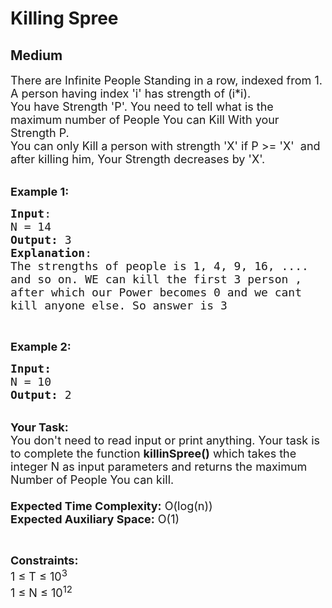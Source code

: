 # Killing Spree
## Medium 
<div class="problem-statement" style="user-select: auto;">
                <p style="user-select: auto;"></p><p style="user-select: auto;"><span style="font-size: 18px; user-select: auto;">There are Infinite People Standing in a row, indexed from 1.<br style="user-select: auto;">
A person having index 'i' has&nbsp;strength of (i*i).<br style="user-select: auto;">
You have Strength 'P'. You need to tell what is the maximum number of People You can Kill With your Strength P.<br style="user-select: auto;">
You can only Kill a person with strength 'X' if P &gt;= 'X' &nbsp;and after killing him, Your Strength decreases by 'X'.&nbsp;</span><br style="user-select: auto;">
&nbsp;</p>

<p style="user-select: auto;"><span style="font-size: 18px; user-select: auto;"><strong style="user-select: auto;">Example 1:</strong></span></p>

<pre style="user-select: auto;"><span style="font-size: 18px; user-select: auto;"><strong style="user-select: auto;">Input</strong>:
N = 14
<strong style="user-select: auto;">Output:</strong>&nbsp;3
<strong style="user-select: auto;">Explanation</strong>:</span>
<span style="font-size: 18px; user-select: auto;">The strengths of people is 1, 4, 9, 16, .... 
and so on. WE can kill the first 3 person , 
after which our Power becomes 0 and we cant 
kill anyone else. So answer is 3</span><span style="font-size: 18px; user-select: auto;">
</span></pre>

<p style="user-select: auto;">&nbsp;</p>

<p style="user-select: auto;"><span style="font-size: 18px; user-select: auto;"><strong style="user-select: auto;">Example 2:</strong></span></p>

<pre style="user-select: auto;"><span style="font-size: 18px; user-select: auto;"><strong style="user-select: auto;">Input:</strong>
N = 10
<strong style="user-select: auto;">Output: </strong>2
</span></pre>

<p style="user-select: auto;"><br style="user-select: auto;">
<span style="font-size: 18px; user-select: auto;"><strong style="user-select: auto;">Your Task:&nbsp;&nbsp;</strong><br style="user-select: auto;">
You don't need to read input or print anything. Your task is to complete the function&nbsp;<strong style="user-select: auto;">killinSpree()</strong>&nbsp;which takes the integer N as input parameters and returns the maximum Number of People You can kill.<br style="user-select: auto;">
<br style="user-select: auto;">
<strong style="user-select: auto;">Expected Time Complexity:</strong> O(log(n))<br style="user-select: auto;">
<strong style="user-select: auto;">Expected Auxiliary Space:</strong> O(1)</span></p>

<p style="user-select: auto;">&nbsp;</p>

<p style="user-select: auto;"><span style="font-size: 18px; user-select: auto;"><strong style="user-select: auto;">Constraints:</strong><br style="user-select: auto;">
1 ≤ T ≤ 10<sup style="user-select: auto;">3</sup><br style="user-select: auto;">
1 ≤ N ≤ 10<sup style="user-select: auto;">12</sup></span></p>
 <p style="user-select: auto;"></p>
            </div>